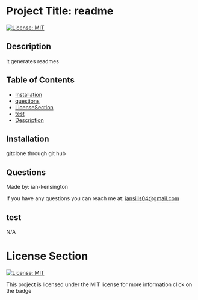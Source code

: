   
# Project Title: readme 

[![License: MIT](https://img.shields.io/badge/License-MIT-yellow.svg)](https://opensource.org/licenses/MIT) 


## Description


it generates readmes



## Table of Contents

* [Installation](#installation)
* [questions](#questions)
* [LicenseSection](#license-section)
* [test](#test)
* [Description](#description)





## Installation

gitclone through git hub

## Questions


Made by: ian-kensington

If you have any questions you can reach me at: iansills04@gmail.com

## test

N/A

# License Section

[![License: MIT](https://img.shields.io/badge/License-MIT-yellow.svg)](https://opensource.org/licenses/MIT) 



This project is licensed under the MIT license for more information click on the badge
